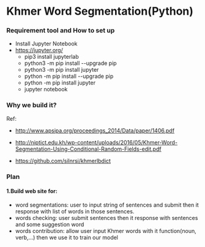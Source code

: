 # Khmer Word Segmentation(Python)

### Requirement tool and How to set up
 
  - Install Jupyter Notebook
   - https://jupyter.org/
     - pip3 install jupyterlab
     - python3 -m pip install --upgrade pip
     - python3 -m pip install jupyter
     - python -m pip install --upgrade pip
     - python -m pip install jupyter
     - jupyter notebook


### Why we build it?


Ref:

- http://www.apsipa.org/proceedings_2014/Data/paper/1406.pdf

- http://niptict.edu.kh/wp-content/uploads/2016/05/Khmer-Word-Segmentation-Using-Conditional-Random-Fields-edit.pdf

- https://github.com/silnrsi/khmerlbdict

### Plan
#### 1.Build web site for:
- word segmentations: user to input string of sentences and submit then it response with list of words in those sentences.
- words checking: user submit sentences then it response with sentences and some suggestion word
- words contribution: allow user input Khmer words with it function(noun, verb,...) then we use it to train our model

<!--
- Fit word into model
- English, other beside khmer words
- Number

- Read word from file
- Remove space from text
- Splite word into charater
- Fit into Trie node.

- It should know Khmer words or not khmer words(English or other ..)
 -->
